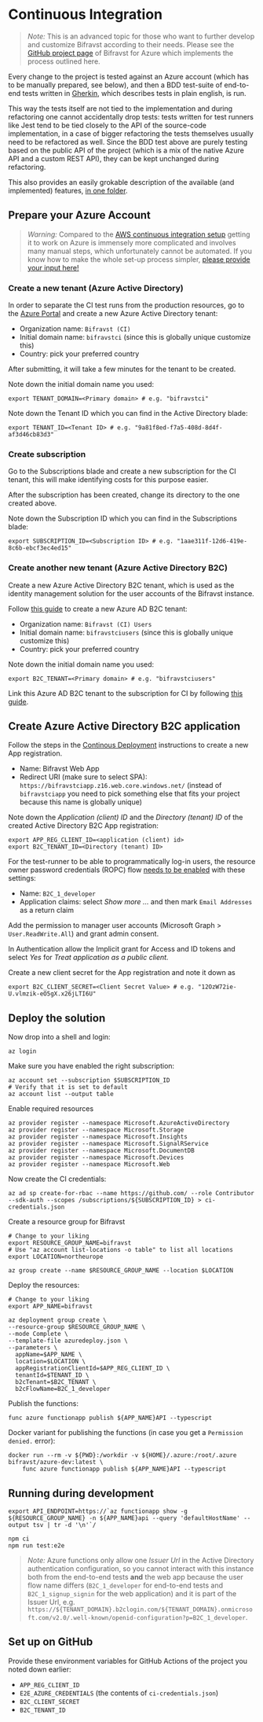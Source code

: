 # Continuous Integration

> _Note:_ This is an advanced topic for those who want to further develop and
> customize Bifravst according to their needs. Please see the
> [GitHub project page](https://github.com/bifravst/azure/) of Bifravst for
> Azure which implements the process outlined here.

Every change to the project is tested against an Azure account (which has to be
manually prepared, see below), and then a BDD test-suite of end-to-end tests
written in [Gherkin](https://cucumber.io/docs/gherkin/), which describes tests
in plain english, is run.

This way the tests itself are not tied to the implementation and during
refactoring one cannot accidentally drop tests: tests written for test runners
like Jest tend to be tied closely to the API of the source-code implementation,
in a case of bigger refactoring the tests themselves usually need to be
refactored as well. Since the BDD test above are purely testing based on the
public API of the project (which is a mix of the native Azure API and a custom
REST API), they can be kept unchanged during refactoring.

This also provides an easily grokable description of the available (and
implemented) features,
[in one folder](https://github.com/bifravst/azure/tree/saga/features).

## Prepare your Azure Account

> _Warning:_ Compared to the
> [AWS continuous integration setup](../aws/ContinuousIntegration.md) getting it
> to work on Azure is immensely more complicated and involves many manual steps,
> which unfortunately cannot be automated. If you know how to make the whole
> set-up process simpler,
> [please provide your input here!](https://github.com/bifravst/azure/issues/1)

### Create a new tenant (Azure Active Directory)

In order to separate the CI test runs from the production resources, go to the
[Azure Portal](https://portal.azure.com/) and create a new Azure Active
Directory tenant:

- Organization name: `Bifravst (CI)`
- Initial domain name: `bifravstci` (since this is globally unique customize
  this)
- Country: pick your preferred country

After submitting, it will take a few minutes for the tenant to be created.

Note down the initial domain name you used:

    export TENANT_DOMAIN=<Primary domain> # e.g. "bifravstci"

Note down the Tenant ID which you can find in the Active Directory blade:

    export TENANT_ID=<Tenant ID> # e.g. "9a81f8ed-f7a5-408d-8d4f-af3d46cb83d3"

### Create subscription

Go to the Subscriptions blade and create a new subscription for the CI tenant,
this will make identifying costs for this purpose easier.

After the subscription has been created, change its directory to the one created
above.

Note down the Subscription ID which you can find in the Subscriptions blade:

    export SUBSCRIPTION_ID=<Subscription ID> # e.g. "1aae311f-12d6-419e-8c6b-ebcf3ec4ed15"

### Create another new tenant (Azure Active Directory B2C)

Create a new Azure Active Directory B2C tenant, which is used as the identity
management solution for the user accounts of the Bifravst instance.

Follow
[this guide](https://docs.microsoft.com/en-us/azure/active-directory-b2c/tutorial-create-tenant)
to create a new Azure AD B2C tenant:

- Organization name: `Bifravst (CI) Users`
- Initial domain name: `bifravstciusers` (since this is globally unique
  customize this)
- Country: pick your preferred country

Note down the initial domain name you used:

    export B2C_TENANT=<Primary domain> # e.g. "bifravstciusers"

Link this Azure AD B2C tenant to the subscription for CI by following
[this guide](https://docs.microsoft.com/en-us/azure/active-directory-b2c/billing#link-an-azure-ad-b2c-tenant-to-a-subscription).

## Create Azure Active Directory B2C application

Follow the steps in the [Continous Deployment](./ContinuousDeployment.md)
instructions to create a new App registration.

- Name: Bifravst Web App
- Redirect URI (make sure to select SPA):
  `https://bifravstciapp.z16.web.core.windows.net/` (instead of `bifravstciapp`
  you need to pick something else that fits your project because this name is
  globally unique)

Note down the _Application (client) ID_ and the _Directory (tenant) ID_ of the
created Active Directory B2C App registration:

```
export APP_REG_CLIENT_ID=<application (client) id>
export B2C_TENANT_ID=<Directory (tenant) ID>
```

For the test-runner to be able to programmatically log-in users, the resource
owner password credentials (ROPC) flow
[needs to be enabled](https://docs.microsoft.com/EN-US/azure/active-directory-b2c/configure-ropc?tabs=app-reg-ga)
with these settings:

- Name: `B2C_1_developer`
- Application claims: select _Show more ..._ and then mark `Email Addresses` as
  a return claim

Add the permission to manager user accounts (Microsoft Graph >
`User.ReadWrite.All`) and grant admin consent.

In Authentication allow the Implicit grant for Access and ID tokens and select
_Yes_ for _Treat application as a public client._

Create a new client secret for the App registration and note it down as

    export B2C_CLIENT_SECRET=<Client Secret Value> # e.g. "12OzW72ie-U.vlmzik-eO5gX.x26jLTI6U"

## Deploy the solution

Now drop into a shell and login:

    az login

Make sure you have enabled the right subscription:

    az account set --subscription $SUBSCRIPTION_ID
    # Verify that it is set to default
    az account list --output table

Enable required resources

    az provider register --namespace Microsoft.AzureActiveDirectory
    az provider register --namespace Microsoft.Storage
    az provider register --namespace Microsoft.Insights
    az provider register --namespace Microsoft.SignalRService
    az provider register --namespace Microsoft.DocumentDB
    az provider register --namespace Microsoft.Devices
    az provider register --namespace Microsoft.Web

Now create the CI credentials:

    az ad sp create-for-rbac --name https://github.com/ --role Contributor --sdk-auth --scopes /subscriptions/${SUBSCRIPTION_ID} > ci-credentials.json

Create a resource group for Bifravst

    # Change to your liking
    export RESOURCE_GROUP_NAME=bifravst
    # Use "az account list-locations -o table" to list all locations
    export LOCATION=northeurope

    az group create --name $RESOURCE_GROUP_NAME --location $LOCATION

Deploy the resources:

    # Change to your liking
    export APP_NAME=bifravst

    az deployment group create \
    --resource-group $RESOURCE_GROUP_NAME \
    --mode Complete \
    --template-file azuredeploy.json \
    --parameters \
      appName=$APP_NAME \
      location=$LOCATION \
      appRegistrationClientId=$APP_REG_CLIENT_ID \
      tenantId=$TENANT_ID \
      b2cTenant=$B2C_TENANT \
      b2cFlowName=B2C_1_developer

Publish the functions:

    func azure functionapp publish ${APP_NAME}API --typescript

Docker variant for publishing the functions (in case you get a
`Permission denied.` error):

    docker run --rm -v ${PWD}:/workdir -v ${HOME}/.azure:/root/.azure bifravst/azure-dev:latest \
        func azure functionapp publish ${APP_NAME}API --typescript

## Running during development

    export API_ENDPOINT=https://`az functionapp show -g ${RESOURCE_GROUP_NAME} -n ${APP_NAME}api --query 'defaultHostName' --output tsv | tr -d '\n'`/

    npm ci
    npm run test:e2e

> _Note:_ Azure functions only allow one _Issuer Url_ in the Active Directory
> authentication configuration, so you cannot interact with this instance both
> from the end-to-end tests **and** the web app because the user flow name
> differs (`B2C_1_developer` for end-to-end tests and `B2C_1_signup_signin` for
> the web application) and it is part of the Issuer Url, e.g.
> `https://${TENANT_DOMAIN}.b2clogin.com/${TENANT_DOMAIN}.onmicrosoft.com/v2.0/.well-known/openid-configuration?p=B2C_1_developer`.

## Set up on GitHub

Provide these environment variables for GitHub Actions of the project you noted
down earlier:

- `APP_REG_CLIENT_ID`
- `E2E_AZURE_CREDENTIALS` (the contents of `ci-credentials.json`)
- `B2C_CLIENT_SECRET`
- `B2C_TENANT_ID`
